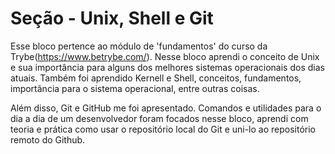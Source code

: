 # Seção - Unix, Shell e Git



Esse bloco pertence ao módulo de 'fundamentos' do curso da Trybe(https://www.betrybe.com/). Nesse bloco aprendi o conceito de Unix e sua importância para alguns dos melhores sistemas operacionais dos dias atuais. Também foi aprendido Kernell e Shell, conceitos, fundamentos, importância para o sistema operacional, entre outras coisas. 

Além disso, Git e GitHub me foi apresentado. Comandos e utilidades para o dia a dia de um desenvolvedor foram focados nesse bloco, aprendi com teoria e prática como usar o repositório local do Git e uni-lo ao repositório remoto do Github.


